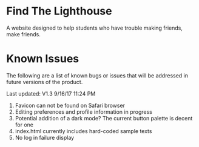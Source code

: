 # Find The Lighthouse
A website designed to help students who have trouble making friends, make friends.


<h1>Known Issues</h1>
The following are a list of known bugs or issues that will be
addressed in future versions of the product.

Last updated: V1.3 9/16/17 11:24 PM

1. Favicon can not be found on Safari browser
2. Editing preferences and profile information in progress
3. Potential addition of a dark mode? The current button palette is decent for one
4. index.html currently includes hard-coded sample texts
5. No log in failure display
